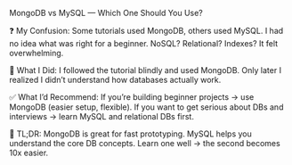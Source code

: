 MongoDB vs MySQL — Which One Should You Use?

❓ My Confusion:
Some tutorials used MongoDB, others used MySQL. I had no idea what was right for a beginner.
NoSQL? Relational? Indexes? It felt overwhelming.

🧠 What I Did:
I followed the tutorial blindly and used MongoDB. Only later I realized I didn’t understand how databases actually work.

✅ What I’d Recommend:
If you’re building beginner projects → use MongoDB (easier setup, flexible).
If you want to get serious about DBs and interviews → learn MySQL and relational DBs first.

📌 TL;DR:
MongoDB is great for fast prototyping.
MySQL helps you understand the core DB concepts.
Learn one well → the second becomes 10x easier.
